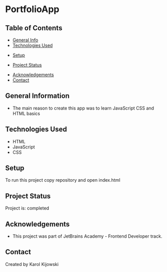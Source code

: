 # PortfolioApp

## Table of Contents
* [General Info](#general-information)
* [Technologies Used](#technologies-used)
<!-- * [Features](#features)
* [Screenshots](#screenshots) -->
* [Setup](#setup)
<!-- * [Usage](#usage) -->
* [Project Status](#project-status)
<!-- * [Room for Improvement](#room-for-improvement) -->
* [Acknowledgements](#acknowledgements)
* [Contact](#contact)

## General Information
- The main reason to create this app was to learn JavaScript CSS and HTML basics

## Technologies Used
- HTML
- JavaScript
- CSS
 
## Setup
To run this project copy repository and open index.html

## Project Status
Project is: completed 

## Acknowledgements
- This project was part of JetBrains Academy - Frontend Developer track.

## Contact
Created by Karol Kijowski
